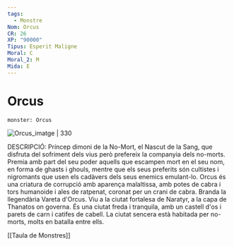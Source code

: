 ```yaml
---
tags:
  - Monstre
Nom: Orcus
CR: 26
XP: "90000"
Tipus: Esperit Maligne
Moral: C
Moral_2: M
Mida: E
---
```

# Orcus

```statblock
monster: Orcus
```

![Orcus_imatge | 330](https://static.wikia.nocookie.net/forgottenrealms/images/2/2a/Rage_of_demons_-_Orcus_-_D%26D_5.jpg/revision/latest?cb&#x3D;20160323135916)

DESCRIPCIÓ: 
Príncep dimoni de la No-Mort, el Nascut de la Sang, que disfruta del sofriment dels vius però prefereix la companyia dels no-morts. Premia amb part del seu poder aquells que escampen mort en el seu nom, en forma de ghasts i ghouls, mentre que els seus preferits són cultistes i nigromants que usen els cadàvers dels seus enemics emulant-lo. Orcus és una criatura de corrupció amb aparença malaltissa, amb potes de cabra i tors humanoide i ales de ratpenat, coronat per un crani de cabra. Branda la llegendària Vareta d'Orcus. Viu a la ciutat fortalesa de Naratyr, a la capa de Thanatos on governa. És una ciutat freda i tranquila, amb un castell d'os i parets de carn i catifes de cabell. La ciutat sencera està habitada per no-morts, molts en batalla entre ells.

[[Taula de Monstres]]